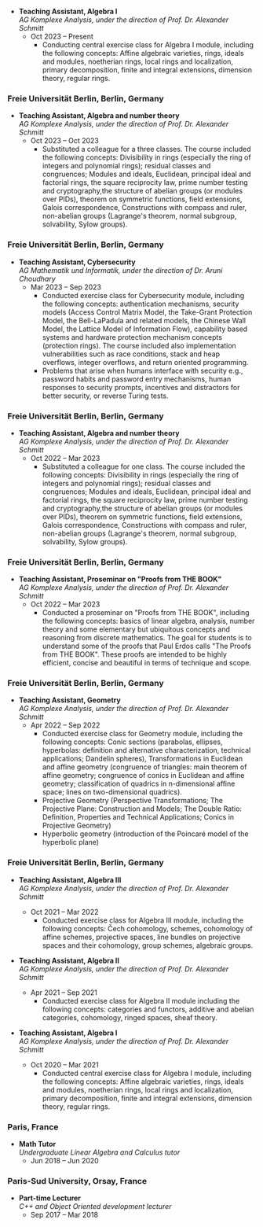 - **Teaching Assistant, Algebra I**  
  *AG Komplexe Analysis, under the direction of Prof. Dr. Alexander Schmitt*  
  - Oct 2023 – Present
    - Conducting central exercise class for Algebra I module, including the following concepts: Affine algebraic varieties, rings, ideals and modules, noetherian rings, local rings and localization, primary decomposition, finite and integral extensions, dimension theory, regular rings.
   
### Freie Universität Berlin, Berlin, Germany
- **Teaching Assistant, Algebra and number theory**  
  *AG Komplexe Analysis, under the direction of Prof. Dr. Alexander Schmitt*  
  - Oct 2023 – Oct 2023
    - Substituted a colleague for a three classes. The course included the following concepts: Divisibility in rings (especially the ring of integers and polynomial rings); residual classes and congruences; Modules and ideals, Euclidean, principal ideal and factorial rings, the square reciprocity law, prime number testing and cryptography,the structure of abelian groups (or modules over PIDs), theorem on symmetric functions, field extensions, Galois correspondence, Constructions with compass and ruler, non-abelian groups (Lagrange's theorem, normal subgroup, solvability, Sylow groups).

### Freie Universität Berlin, Berlin, Germany
- **Teaching Assistant, Cybersecurity**  
  *AG Mathematik und Informatik, under the direction of Dr. Aruni Choudhary*  
  - Mar 2023 – Sep 2023
     - Conducted exercise class for Cybersecurity module, including the following concepts: authentication mechanisms, security models (Access Control Matrix Model, the Take-Grant Protection Model, the Bell-LaPadula and related models, the Chinese Wall Model, the Lattice Model of Information Flow), capability based systems and hardware protection mechanism concepts (protection rings). The course included also  implementation vulnerabilities such as race conditions, stack and heap overflows, integer overflows, and return oriented programming.
     - Problems that arise when humans interface with security e.g., password habits and password entry mechanisms, human responses to security prompts, incentives and distractors for better security, or reverse Turing tests.

### Freie Universität Berlin, Berlin, Germany
- **Teaching Assistant, Algebra and number theory**  
  *AG Komplexe Analysis, under the direction of Prof. Dr. Alexander Schmitt*  
  - Oct 2022 – Mar 2023
    - Substituted a colleague for one class. The course included the following concepts: Divisibility in rings (especially the ring of integers and polynomial rings); residual classes and congruences; Modules and ideals, Euclidean, principal ideal and factorial rings, the square reciprocity law, prime number testing and cryptography,the structure of abelian groups (or modules over PIDs), theorem on symmetric functions, field extensions, Galois correspondence, Constructions with compass and ruler, non-abelian groups (Lagrange's theorem, normal subgroup, solvability, Sylow groups).
  
### Freie Universität Berlin, Berlin, Germany
- **Teaching Assistant, Proseminar on "Proofs from THE BOOK"**  
  *AG Komplexe Analysis, under the direction of Prof. Dr. Alexander Schmitt*  
  - Oct 2022 – Mar 2023
    - Conducted a proseminar on "Proofs from THE BOOK", including the following concepts: basics of linear algebra, analysis, number theory and some elementary but ubiquitous concepts and reasoning from discrete mathematics. The goal for students is to understand some of the proofs that Paul Erdos calls "The Proofs from THE BOOK". These proofs are intended to be highly efficient, concise and beautiful in terms of technique and scope.

### Freie Universität Berlin, Berlin, Germany
- **Teaching Assistant, Geometry**  
  *AG Komplexe Analysis, under the direction of Prof. Dr. Alexander Schmitt*  
  - Apr 2022 – Sep 2022
    - Conducted exercise class for Geometry module, including the following concepts: Conic sections (parabolas, ellipses, hyperbolas: definition and alternative characterization, technical applications; Dandelin spheres), Transformations in Euclidean and affine geometry (congruence of triangles: main theorem of affine geometry; congruence of conics in Euclidean and affine geometry; classification of quadrics in n-dimensional affine space; lines on two-dimensional quadrics).
    - Projective Geometry (Perspective Transformations; The Projective Plane: Construction and Models; The Double Ratio: Definition, Properties and Technical Applications; Conics in Projective Geometry)
    - Hyperbolic geometry (introduction of the Poincaré model of the hyperbolic plane)

### Freie Universität Berlin, Berlin, Germany
- **Teaching Assistant, Algebra III**  
  *AG Komplexe Analysis, under the direction of Prof. Dr. Alexander Schmitt*  
  - Oct 2021 – Mar 2022
    - Conducted exercise class for Algebra III module, including the following concepts: Čech cohomology, schemes, cohomology of affine schemes, projective spaces, line bundles on projective spaces and their cohomology, group schemes, algebraic groups.

- **Teaching Assistant, Algebra II**  
  *AG Komplexe Analysis, under the direction of Prof. Dr. Alexander Schmitt*  
  - Apr 2021 – Sep 2021
    - Conducted exercise class for Algebra II module including the following concepts: categories and functors, additive and abelian categories, cohomology, ringed spaces, sheaf theory.

- **Teaching Assistant, Algebra I**  
  *AG Komplexe Analysis, under the direction of Prof. Dr. Alexander Schmitt*  
  - Oct 2020 – Mar 2021
    - Conducted central exercise class for Algebra I module, including the following concepts: Affine algebraic varieties, rings, ideals and modules, noetherian rings, local rings and localization, primary decomposition, finite and integral extensions, dimension theory, regular rings.

### Paris, France
- **Math Tutor**  
  *Undergraduate Linear Algebra and Calculus tutor*  
  - Jun 2018 – Jun 2020

### Paris-Sud University, Orsay, France
- **Part-time Lecturer**  
  *C++ and Object Oriented development lecturer*  
  - Sep 2017 – Mar 2018
